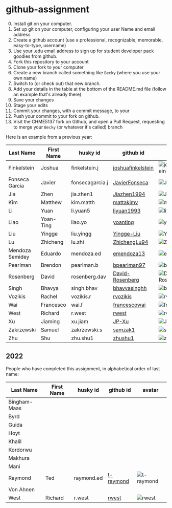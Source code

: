 # github-assignment

0. Install git on your computer.
0. Set up git on your computer, configuring your user Name and email address
0. Create a github account (use a professional, recognizable, memorable, easy-to-type, username)
0. Use your .edu email address to sign up for student developer pack goodies from github.
1. Fork this repository to your account
2. Clone your fork to your computer
2. Create a new branch called something like `Becky` (where you use your own name)
2. Switch to (or check out) that new branch.
3. Add your details in the table at the bottom of the README.md file (follow an example that's already there)
4. Save your changes
5. Stage your edits
6. Commit your changes, with a commit message, to your 
7. Push your commit to your fork on github.
8. Visit the CHME5137 fork on Github, and open a Pull Request, requesting to merge your `Becky` (or whatever it's called) branch



Here is an example from a previous year:

Last Name | First Name | husky id | github id      | avatar
---------|------------|-----------|-----------|---------
Finkelstein | Joshua |  finkelstein.j |    [joshuafinkelstein](https://github.com/joshuafinkelstein/) | ![joshuafinkelstein](https://github.com/joshuafinkelstein.png?size=40)
Fonseca Garcia | Javier | fonsecagarcia.j |   [JavierFonseca](https://github.com/JavierFonseca)     | ![JavierFonseca](https://github.com/JavierFonseca.png?size=40)
Jia | Zhen |   jia.zhen1  |[Jiazhen1994](https://github.com/Jiazhen1994)    | ![Jiazhen1994](https://github.com/Jiazhen1994.png?size=40)
Kim | Matthew |   kim.matth  | [mattakimv](https://github.com/mattakimv)  | ![mattakimv](https://github.com/mattakimv.png?size=40)
Li | Yuan |  li.yuan5  |   [liyuan1993](https://github.com/liyuan1993/) | ![liyuan1993](https://avatars0.githubusercontent.com/u/43114076?s=40&v=4)
Liao | Yoan-Ting |  liao.yo   | [yoanting](https://github.com/yoanting)    |![yoanting](https://github.com/yoanting.png?size=40)
Liu | Yingge | liu.yingg  |  [Yingge-Liu](https://github.com/Yingge-Liu)  | ![Yingge-Liu](https://github.com/Yingge-Liu.png?size=40)
Lu | Zhicheng | lu.zhi  | [ZhichengLu94](https://github.com/ZhichengLu94) |![ZhichengLu94](https://github.com/ZhichengLu94.png?size=40)
Mendoza Semidey | Eduardo |mendoza.ed|[emendoza13](https://github.com/emendoza13)| ![emendoza13](https://github.com/emendoza13.png?size=40)
Pearlman | Brendon |  pearlman.b   | [bpearlman97](https://github.com/bpearlman97)| ![bpearlman97](https://github.com/bpearlman97.png?size=40)
Rosenberg | David | rosenberg.dav    |  [David-Rosenberg](https://github.com/david-rosenberg)	| ![David-Rosenberg](https://github.com/david-rosenberg.png?size=40)
Singh | Bhavya |singh.bhav|[bhavyasinghh](https://github.com/bhavyasinghh)|![bhavyasinghh](https://github.com/bhavyasinghh.png?size=40)
Vozikis | Rachel |  vozikis.r  |  [rvozikis](https://github.com/rvozikis)   |![rvozikis](https://github.com/rvozikis.png?size=40)
Wai | Francesco | wai.f    | [francescowai](https://github.com/francescowai)    | ![francescowai](https://github.com/francescowai.png?size=40)
West     |   Richard   | r.west      |   [rwest](https://github.com/rwest)        | ![rwest](https://github.com/rwest.png?size=40)
Xu | Jiaming |  xu.jiam   |   [JP-Xu](https://github.com/JP-Xu)   | ![JP-Xu](https://github.com/JP-Xu.png?size=40)
Zakrzewski | Samuel |zakrzewski.s     |[samzak1](https://github.com/samzak1)     |![samzak1](https://github.com/samzak1.png?size=40)
Zhu | Shu |  zhu.shu1   |   [zhushu1](https://github.com/zhushu1)        | ![zhushu1](https://github.com/zhushu1.png?size=40)


## 2022

People who have completed this assignment, in alphabetical order of last name:


Last Name | First Name | husky id | github id | avatar
----------|------------|----------|-----------|---------
Bingham-Maas  |        |          |           | 
Byrd      |            |          |           | 
Guida     |            |          |           | 
Hoyt      |            |          |           | 
Khalil    |            |          |           | 
Kordorwu  |            |          |           | 
Makhura   |            |          |           | 
Mani      |            |          |           | 
Raymond   | Ted        | raymond.ed | [t-raymond](https://github.com/rwest)     | ![t-raymond](https://github.com/t-raymond.png?size=40)
Von Ahnen |            |          |           | 
West      | Richard    | r.west   |   [rwest](https://github.com/rwest)        | ![rwest](https://github.com/rwest.png?size=40)
